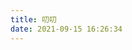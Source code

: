 ```yaml
---
title: 叨叨
date: 2021-09-15 16:26:34
---
```


<script type="text/javascript" src="https://unpkg.com/artitalk"></script>
<div id="artitalk_main"></div>
<!-- see https://artitalk.js.org/settings.html#%F0%9F%93%8Clang -->
<script>
  new Artitalk({
    appId: 'TESxkcnk2AfYOFD6sdxYcEgU-MdYXbMMI',
    appKey: 'vGJf2UUkkbfUFnuY9PVwCebe',
    color1: 'linear-gradient(90deg,rgba(247,149,51,.1) 0,rgba(243,112,85,.1) 15%,rgba(239,78,123,.1) 30%,rgba(161,102,171,.1) 44%,rgba(80,115,184,.1) 58%,rgba(16,152,173,.1) 72%,rgba(7,179,155,.1) 86%,rgba(109,186,130,.1) 100%)', //#说说背景颜色1&按钮颜色1
    color2: 'linear-gradient(90deg,rgba(247,149,51,.1) 0,rgba(243,112,85,.1) 15%,rgba(239,78,123,.1) 30%,rgba(161,102,171,.1) 44%,rgba(80,115,184,.1) 58%,rgba(16,152,173,.1) 72%,rgba(7,179,155,.1) 86%,rgba(109,186,130,.1) 100%)', // #说说背景颜色2&按钮颜色2
    color3: '#5e5e5e' //#说说字体颜色
  })
</script>